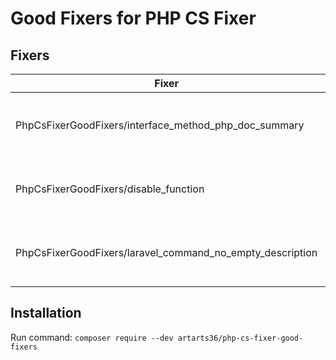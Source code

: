 # Good Fixers for PHP CS Fixer

## Fixers

| Fixer   | Description  | Config |
| ------------ | ------------ | ------------ |
|  PhpCsFixerGoodFixers/interface_method_php_doc_summary  | Check comments for methods of interfaces  | not |
| PhpCsFixerGoodFixers/disable_function  | Check the use of disabled functions   | `disable_functions` - array of disabled functions names, default: `dd, dump` |
| PhpCsFixerGoodFixers/laravel_command_no_empty_description | Laravel console commands with filled descriptions | not |

## Installation

Run command: `composer require --dev artarts36/php-cs-fixer-good-fixers`


